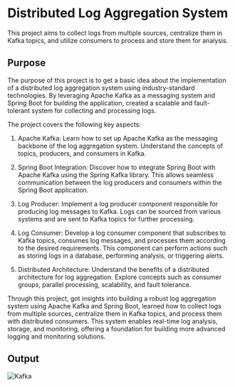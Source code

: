 # Distributed Log Aggregation System

This project aims to collect logs from multiple sources, centralize them in Kafka topics, and utilize consumers to process and store them for analysis.

## Purpose

The purpose of this project is to get a basic idea about the implementation of a distributed log aggregation system using industry-standard technologies. By leveraging Apache Kafka as a messaging system and Spring Boot for building the application, created a scalable and fault-tolerant system for collecting and processing logs.

The project covers the following key aspects:

1. Apache Kafka: Learn how to set up Apache Kafka as the messaging backbone of the log aggregation system. Understand the concepts of topics, producers, and consumers in Kafka.

2. Spring Boot Integration: Discover how to integrate Spring Boot with Apache Kafka using the Spring Kafka library. This allows seamless communication between the log producers and consumers within the Spring Boot application.

3. Log Producer: Implement a log producer component responsible for producing log messages to Kafka. Logs can be sourced from various systems and are sent to Kafka topics for further processing.

4. Log Consumer: Develop a log consumer component that subscribes to Kafka topics, consumes log messages, and processes them according to the desired requirements. This component can perform actions such as storing logs in a database, performing analysis, or triggering alerts.

5. Distributed Architecture: Understand the benefits of a distributed architecture for log aggregation. Explore concepts such as consumer groups, parallel processing, scalability, and fault tolerance.

Through this project, got insights into building a robust log aggregation system using Apache Kafka and Spring Boot, learned how to collect logs from multiple sources, centralize them in Kafka topics, and process them with distributed consumers. This system enables real-time log analysis, storage, and monitoring, offering a foundation for building more advanced logging and monitoring solutions.

## Output

![Kafka](https://github.com/HR-Fahim/Distributed-Log-Aggregation/assets/66734379/d58db184-e1f6-4da3-9a0a-595daff482a5)
